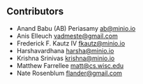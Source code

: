 ## Contributors
<!-- DO NOT EDIT - CONTRIBUTORS.md is autogenerated from git commit log by contributors.sh script. -->

- Anand Babu (AB) Periasamy <ab@minio.io>
- Anis Elleuch <vadmeste@gmail.com>
- Frederick F. Kautz IV <fkautz@minio.io>
- Harshavardhana <harsha@minio.io>
- Krishna Srinivas <krishna@minio.io>
- Matthew Farrellee <matt@cs.wisc.edu>
- Nate Rosenblum <flander@gmail.com>
